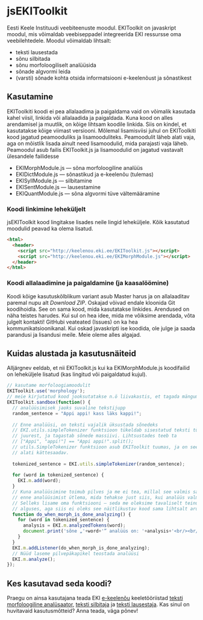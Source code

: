 # jsEKIToolkit

Eesti Keele Instituudi veebiteenuste moodul. EKIToolkit on javaskript moodul, mis võimaldab veebiseppadel integreerida EKI ressursse oma veebilehtedele. Moodul võimaldab lihtsalt:
* teksti lausestada
* sõnu silbitada
* sõnu morfoloogiliselt analüüsida
* sõnade algvormi leida
* (varsti) sõnade kohta otsida informatsiooni e-keelenõust ja sõnastikest


## Kasutamine

EKIToolkiti koodi ei pea allalaadima ja paigaldama vaid on võimalik kasutada kahel viisil, linkida või allalaadida ja paigaldada. Kuna kood on alles arendamisel ja muutlik, on kõige lihtsam koodile linkida. Siis on kindel, et kasutatakse kõige viimast versiooni.
Mõlemal lisamisviisi juhul on EKIToolkiti kood jagatud peamooduliks ja lisamooduliteks. Peamoodulit läheb alati vaja, aga on mõistlik lisada ainult need lisamoodulid, mida parajasti vaja läheb.
Peamoodul asub failis EKIToolkit.js ja lisamoodulid on jagatud vastavalt ülesandele failidesse
* EKIMorphModule.js — sõna morfoloogiline analüüs
* EKIDictModule.js — sõnastikud ja e-keelenõu (tulemas)
* EKISyllModule.js — silbitamine
* EKISentModule.js — lausestamine
* EKIQuantModule.js — sõna algvormi tüve vältemääramine


### Koodi linkimine leheküljelt

jsEKIToolkit kood lingitakse lisades neile lingid leheküljele. Kõik kasutatud moodulid peavad ka olema lisatud.

```HTML
<html>
  <header>
    <script src="http://keelenou.eki.ee/EKIToolkit.js"></script>
    <script src="http://keelenou.eki.ee/EKIMorphModule.js"></script>
  </header>
</html>
```
  
### Koodi allalaadimine ja paigaldamine (ja kaasalöömine)

Koodi kõige kasutuskõlblikum variant asub Master harus ja on allalaaditav paremal nupu alt *Download ZIP*. Oskajad võivad endale kloonida Git koodihoidla. See on sama kood, mida kasutatakse linkides. Arendused on näha teistes harudes. Kui sul on hea idee, mida me võiksime arendada, võta julgelt kontakti! GitHubi veateated (Issues) on ka hea kommunikatsioonikanal.
Kui oskad javaskripti ise koodida, ole julge ja saada parandusi ja lisandusi meile. Meie oleme alles algajad.

## Kuidas alustada ja kasutusnäiteid

Alljärgnev eeldab, et nii EKIToolkit.js kui ka EKIMorphModule.js koodifailid on leheküljele lisatud (kas lingitud või paigaldatud kujul).

```JavaScript
// kasutame morfoloogiamoodulit
EKIToolkit.use('morphology');
// meie kirjutatud kood jooksutatakse n.ö liivakastis, et tagada mängumeeleolu
EKIToolkit.sandbox(function() {
  // analüüsimisek jaoks suvaline tekstijupp
  random_sentence = "Appi appi! kass läks kappi!";
  
  // Enne analüüsi, on teksti vajalik üksustada sõnedeks
  // EKI.utils.simpleTokenizer funktsioon tükeldab sisestatud teksti tühikute
  // juurest, ja tagastab sõnede massiivi. Lihtsustades teeb ta
  // ["Appi", "appi!"] == "Appi appi!".split();
  // utils.SimpleTokenizer funktsioon asub EKIToolkit tuumas, ja on seega
  // alati kättesaadav.
  
  tokenized_sentence = EKI.utils.simpleTokenizer(random_sentence);
  
  for (word in tokenized_sentence) {
    EKI.m.add(word);
  }
  // Kuna analüüsimine toimub pilves ja me ei tea, millal see valmis saab, peame
  // enne analüüsimist ütlema, mida tehakse just siis, kui analüüs valmis saab.
  // Selleks lisame oma funktsiooni – seda me oleksime tavaliselt teinud juba
  // alguses, aga siis ei oleks see näitlikustav kood sama lihtsalt arusaadav olnud :-)
  function do_when_morph_is_done_analyzing() {
    for (word in tokenized_sentence) {
      analysis = EKI.m.analyzedTokens(word);
      document.print('sõne „'+word+'” analüüs on: '+analysis+'<br/><br/>');
    }
  }
  EKI.m.addListener(do_when_morph_is_done_analyzing);
  // Nüüd laseme pilvepäkapikel teostada analüüsi
  EKI.m.analyze();
});
```

## Kes kasutavad seda koodi?

Praegu on ainsa kasutajana teada EKI [e-keelenõu](http://kn.eki.ee/) keeletööriistad [teksti morfoloogiline analüsaator](http://kn.eki.ee/tool/?m=morfoloogia), [teksti silbitaja](http://kn.eki.ee/tool/?m=silbitaja) ja [teksti lausestaja](http://kn.eki.ee/tool/?m=lausestaja). Kas sinul on huvitavaid kasutusmõtteid? Anna teada, väga põnev!
